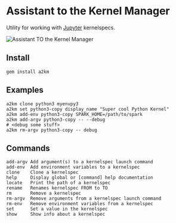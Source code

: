 # Assistant to the Kernel Manager

Utility for working with [Jupyter](https://jupyter.org) kernelspecs.

![Assistant TO the Kernel Manager](http://i.imgur.com/F0WLaYR.jpg)


## Install

    gem install a2km


## Examples

    a2km clone python3 myenvpy3
    a2km set python3-copy display_name "Super cool Python Kernel"
    a2km add-env python3-copy SPARK_HOME=/path/to/spark
    a2km add-argv python3-copy -- --debug
    # <debug some stuff>
    a2km rm-argv python3-copy -- debug

## Commands

    add-argv Add argument(s) to a kernelspec launch command
    add-env  Add environment variables to a kernelspec
    clone    Clone a kernelspec
    help     Display global or [command] help documentation
    locate   Print the path of a kernelspec
    rename   Renames kernelspec FROM to TO
    rm       Remove a kernelspec
    rm-argv  Remove arguments from a kernelspec launch command
    rm-env   Remove environment variables from a kernelspec
    set      Set a value in the kernelspec
    show     Show info about a kernelspec
